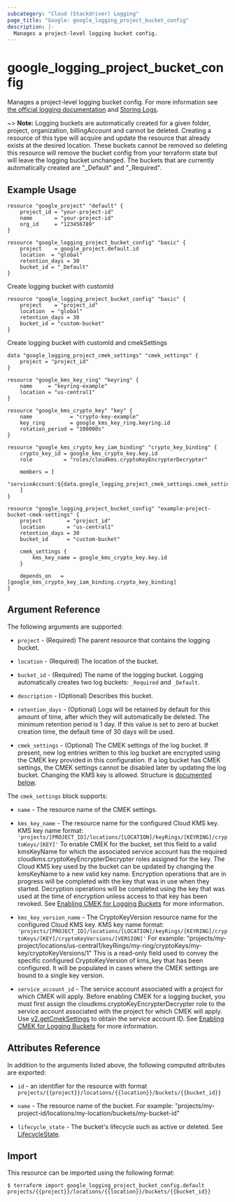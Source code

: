 ```yaml
---
subcategory: "Cloud (Stackdriver) Logging"
page_title: "Google: google_logging_project_bucket_config"
description: |-
  Manages a project-level logging bucket config.
---
```


# google\_logging\_project\_bucket\_config

Manages a project-level logging bucket config. For more information see
[the official logging documentation](https://cloud.google.com/logging/docs/) and
[Storing Logs](https://cloud.google.com/logging/docs/storage).

~> **Note:** Logging buckets are automatically created for a given folder, project, organization, billingAccount and cannot be deleted. Creating a resource of this type will acquire and update the resource that already exists at the desired location. These buckets cannot be removed so deleting this resource will remove the bucket config from your terraform state but will leave the logging bucket unchanged. The buckets that are currently automatically created are "_Default" and "_Required".

## Example Usage

```hcl
resource "google_project" "default" {
	project_id = "your-project-id"
	name       = "your-project-id"
	org_id     = "123456789"
}

resource "google_logging_project_bucket_config" "basic" {
	project    = google_project.default.id
	location  = "global"
	retention_days = 30
	bucket_id = "_Default"
}
```

Create logging bucket with customId

```hcl
resource "google_logging_project_bucket_config" "basic" {
	project    = "project_id"
	location  = "global"
	retention_days = 30
	bucket_id = "custom-bucket"
}
```

Create logging bucket with customId and cmekSettings

```hcl
data "google_logging_project_cmek_settings" "cmek_settings" {
	project = "project_id"
}

resource "google_kms_key_ring" "keyring" {
	name     = "keyring-example"
	location = "us-central1"
}

resource "google_kms_crypto_key" "key" {
	name            = "crypto-key-example"
	key_ring        = google_kms_key_ring.keyring.id
	rotation_period = "100000s"
}

resource "google_kms_crypto_key_iam_binding" "crypto_key_binding" {
	crypto_key_id = google_kms_crypto_key.key.id
	role          = "roles/cloudkms.cryptoKeyEncrypterDecrypter"
	
	members = [
		"serviceAccount:${data.google_logging_project_cmek_settings.cmek_settings.service_account_id}",
	]
}

resource "google_logging_project_bucket_config" "example-project-bucket-cmek-settings" {
	project        = "project_id"
	location       = "us-central1"
	retention_days = 30
	bucket_id      = "custom-bucket"

	cmek_settings {
		kms_key_name = google_kms_crypto_key.key.id
	}

	depends_on   = [google_kms_crypto_key_iam_binding.crypto_key_binding]
}
```

## Argument Reference

The following arguments are supported:

* `project` - (Required) The parent resource that contains the logging bucket.

* `location` - (Required) The location of the bucket.

* `bucket_id` - (Required) The name of the logging bucket. Logging automatically creates two log buckets: `_Required` and `_Default`.

* `description` - (Optional) Describes this bucket.

* `retention_days` - (Optional) Logs will be retained by default for this amount of time, after which they will automatically be deleted. The minimum retention period is 1 day. If this value is set to zero at bucket creation time, the default time of 30 days will be used.

* `cmek_settings` - (Optional) The CMEK settings of the log bucket. If present, new log entries written to this log bucket are encrypted using the CMEK key provided in this configuration. If a log bucket has CMEK settings, the CMEK settings cannot be disabled later by updating the log bucket. Changing the KMS key is allowed. Structure is [documented below](#nested_cmek_settings).


<a name="nested_cmek_settings"></a>The `cmek_settings` block supports:

* `name` - The resource name of the CMEK settings.

* `kms_key_name` - The resource name for the configured Cloud KMS key.
KMS key name format:
`'projects/[PROJECT_ID]/locations/[LOCATION]/keyRings/[KEYRING]/cryptoKeys/[KEY]'`
To enable CMEK for the bucket, set this field to a valid kmsKeyName for which the associated service account has the required cloudkms.cryptoKeyEncrypterDecrypter roles assigned for the key.
The Cloud KMS key used by the bucket can be updated by changing the kmsKeyName to a new valid key name. Encryption operations that are in progress will be completed with the key that was in use when they started. Decryption operations will be completed using the key that was used at the time of encryption unless access to that key has been revoked.
See [Enabling CMEK for Logging Buckets](https://cloud.google.com/logging/docs/routing/managed-encryption-storage) for more information.

* `kms_key_version_name` - The CryptoKeyVersion resource name for the configured Cloud KMS key.
KMS key name format:
`'projects/[PROJECT_ID]/locations/[LOCATION]/keyRings/[KEYRING]/cryptoKeys/[KEY]/cryptoKeyVersions/[VERSION]'`
For example:
"projects/my-project/locations/us-central1/keyRings/my-ring/cryptoKeys/my-key/cryptoKeyVersions/1"
This is a read-only field used to convey the specific configured CryptoKeyVersion of kms_key that has been configured. It will be populated in cases where the CMEK settings are bound to a single key version.

* `service_account_id` - The service account associated with a project for which CMEK will apply.
Before enabling CMEK for a logging bucket, you must first assign the cloudkms.cryptoKeyEncrypterDecrypter role to the service account associated with the project for which CMEK will apply. Use [v2.getCmekSettings](https://cloud.google.com/logging/docs/reference/v2/rest/v2/TopLevel/getCmekSettings#google.logging.v2.ConfigServiceV2.GetCmekSettings) to obtain the service account ID.
See [Enabling CMEK for Logging Buckets](https://cloud.google.com/logging/docs/routing/managed-encryption-storage) for more information.

## Attributes Reference

In addition to the arguments listed above, the following computed attributes are
exported:

* `id` - an identifier for the resource with format `projects/{{project}}/locations/{{location}}/buckets/{{bucket_id}}`

* `name` -  The resource name of the bucket. For example: "projects/my-project-id/locations/my-location/buckets/my-bucket-id"

* `lifecycle_state` -  The bucket's lifecycle such as active or deleted. See [LifecycleState](https://cloud.google.com/logging/docs/reference/v2/rest/v2/billingAccounts.buckets#LogBucket.LifecycleState).

## Import

This resource can be imported using the following format:

```
$ terraform import google_logging_project_bucket_config.default projects/{{project}}/locations/{{location}}/buckets/{{bucket_id}}
```

